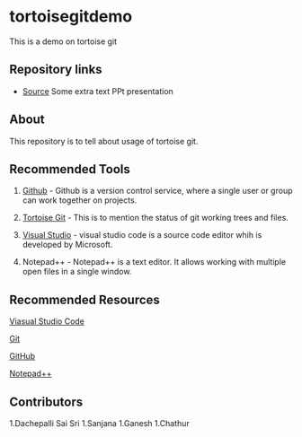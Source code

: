 # tortoisegitdemo
This is a demo on tortoise git
## Repository links

- [Source](https://github.com/dachepally/tortoisegitdemo)
Some extra text
PPt presentation
## About

This repository is to tell about usage of tortoise git.
## Recommended Tools

1. [Github](https://github.com/dachepally) - Github is a version control service, where a single user or group can work together on projects.

1. [Tortoise Git](https://tortoisegit.org/) - This is to mention the status of git working trees and files.

1. [Visual Studio](https://code.visualstudio.com/) - visual studio code is a source code editor whih is developed by Microsoft.

1. Notepad++ - Notepad++ is a text editor. It allows working with multiple open files in a single window. 

## Recommended Resources

[Viasual Studio Code](https://en.wikipedia.org/wiki/Visual_Studio_Code)

[Git](https://en.wikipedia.org/wiki/Git)

[GitHub](https://help.github.com/articles/about-wikis/)

[Notepad++](https://en.wikipedia.org/wiki/Notepad%2B%2B)

## Contributors

1.Dachepalli Sai Sri
1.Sanjana
1.Ganesh
1.Chathur
